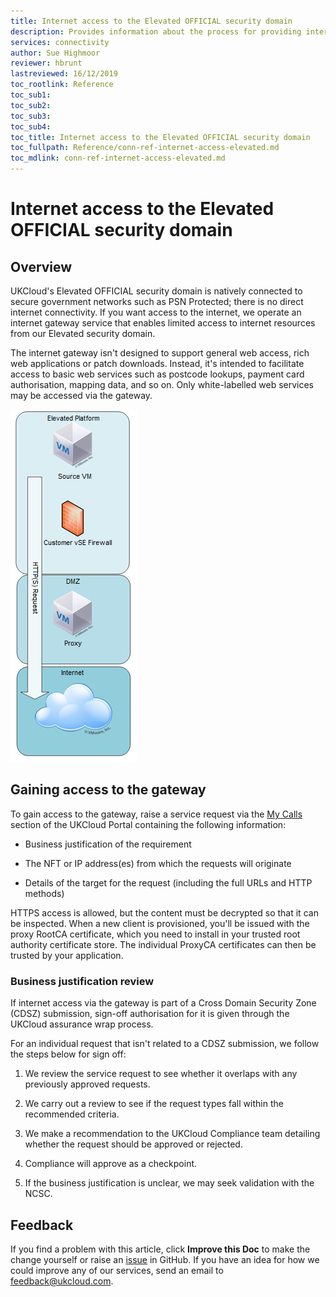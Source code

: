 ```yaml
---
title: Internet access to the Elevated OFFICIAL security domain
description: Provides information about the process for providing internet access to the UKCloud Elevated OFFICIAL security domain
services: connectivity
author: Sue Highmoor
reviewer: hbrunt
lastreviewed: 16/12/2019
toc_rootlink: Reference
toc_sub1: 
toc_sub2:
toc_sub3:
toc_sub4:
toc_title: Internet access to the Elevated OFFICIAL security domain
toc_fullpath: Reference/conn-ref-internet-access-elevated.md
toc_mdlink: conn-ref-internet-access-elevated.md
---
```


# Internet access to the Elevated OFFICIAL security domain

## Overview

UKCloud's Elevated OFFICIAL security domain is natively connected to secure government networks such as PSN Protected; there is no direct internet connectivity. If you want access to the internet, we operate an internet gateway service that enables limited access to internet resources from our Elevated security domain.

The internet gateway isn't designed to support general web access, rich web applications or patch downloads. Instead, it's intended to facilitate access to basic web services such as postcode lookups, payment card authorisation, mapping data, and so on. Only white-labelled web services may be accessed via the gateway.

![Data flow from the Elevated Platform to the Internet](images/data-flow.png)

## Gaining access to the gateway

To gain access to the gateway, raise a service request via the [My Calls](https://portal.skyscapecloud.com/support/ivanti) section of the UKCloud Portal containing the following information:

- Business justification of the requirement

- The NFT or IP address(es) from which the requests will originate

- Details of the target for the request (including the full URLs and HTTP methods)

HTTPS access is allowed, but the content must be decrypted so that it can be inspected. When a new client is provisioned, you'll be issued with the proxy RootCA certificate, which you need to install in your trusted root authority certificate store. The individual ProxyCA certificates can then be trusted by your application.

### Business justification review

If internet access via the gateway is part of a Cross Domain Security Zone (CDSZ) submission, sign-off authorisation for it is given through the UKCloud assurance wrap process.

For an individual request that isn't related to a CDSZ submission, we follow the steps below for sign off:

1. We review the service request to see whether it overlaps with any previously approved requests.

2. We carry out a review to see if the request types fall within the recommended criteria.

3. We make a recommendation to the UKCloud Compliance team detailing whether the request should be approved or rejected.

4. Compliance will approve as a checkpoint.

5. If the business justification is unclear, we may seek validation with the NCSC.

## Feedback

If you find a problem with this article, click **Improve this Doc** to make the change yourself or raise an [issue](https://github.com/UKCloud/documentation/issues) in GitHub. If you have an idea for how we could improve any of our services, send an email to <feedback@ukcloud.com>.
